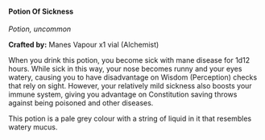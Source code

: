 #### Potion Of Sickness
_Potion, uncommon_

**Crafted by:** Manes Vapour x1 vial (Alchemist)

When you drink this potion, you become sick with mane disease for 1d12 hours. While sick in this way, your nose becomes runny and your eyes watery, causing you to have disadvantage on Wisdom (Perception) checks that rely on sight. However, your relatively mild sickness also boosts your immune system, giving you advantage on Constitution saving throws against being poisoned and other diseases.

This potion is a pale grey colour with a string of liquid in it that resembles watery mucus.
